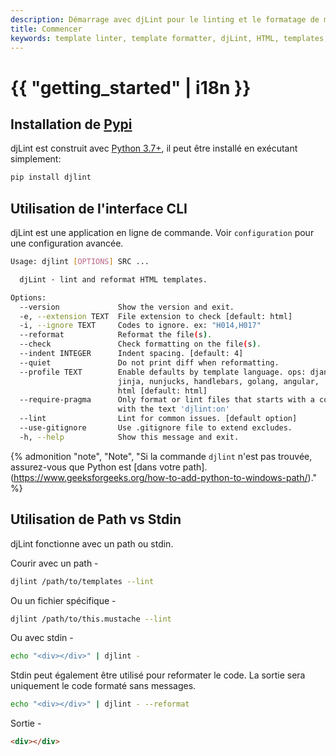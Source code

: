 ```yaml
---
description: Démarrage avec djLint pour le linting et le formatage de modèles HTML. Profitez de l'interface client facile et des nombreuses options de formatage.
title: Commencer
keywords: template linter, template formatter, djLint, HTML, templates, formatter, linter, usage
---
```


# {{ "getting_started" | i18n }}

## Installation de [Pypi](https://pypi.org/project/djlint/)

djLint est construit avec [Python 3.7+](https://python.org), il peut être installé en exécutant simplement:

```bash
pip install djlint
```

## Utilisation de l'interface CLI

djLint est une application en ligne de commande. Voir `configuration` pour une configuration avancée.

```bash
Usage: djlint [OPTIONS] SRC ...

  djLint · lint and reformat HTML templates.

Options:
  --version             Show the version and exit.
  -e, --extension TEXT  File extension to check [default: html]
  -i, --ignore TEXT     Codes to ignore. ex: "H014,H017"
  --reformat            Reformat the file(s).
  --check               Check formatting on the file(s).
  --indent INTEGER      Indent spacing. [default: 4]
  --quiet               Do not print diff when reformatting.
  --profile TEXT        Enable defaults by template language. ops: django,
                        jinja, nunjucks, handlebars, golang, angular,
                        html [default: html]
  --require-pragma      Only format or lint files that starts with a comment
                        with the text 'djlint:on'
  --lint                Lint for common issues. [default option]
  --use-gitignore       Use .gitignore file to extend excludes.
  -h, --help            Show this message and exit.
```

{% admonition
   "note",
   "Note",
   "Si la commande `djlint` n'est pas trouvée, assurez-vous que Python est [dans votre path].(https://www.geeksforgeeks.org/how-to-add-python-to-windows-path/)."
%}

## Utilisation de Path vs Stdin

djLint fonctionne avec un path ou stdin.

Courir avec un path -

```bash
djlint /path/to/templates --lint
```

Ou un fichier spécifique -

```bash
djlint /path/to/this.mustache --lint
```

Ou avec stdin -

```bash
echo "<div></div>" | djlint -
```

Stdin peut également être utilisé pour reformater le code. La sortie sera uniquement le code formaté sans messages.

```bash
echo "<div></div>" | djlint - --reformat
```

Sortie -

```html
<div></div>
```
